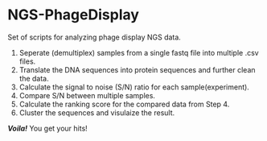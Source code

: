 # NGS-PhageDisplay
Set of scripts for analyzing phage display NGS data.

1. Seperate (demultiplex) samples from a single fastq file into multiple .csv files.
2. Translate the DNA sequences into protein sequences and further clean the data. 
3. Calculate the signal to noise (S/N) ratio for each sample(experiment).
4. Compare S/N between multiple samples.
5. Calculate the ranking score for the compared data from Step 4.
6. Cluster the sequences and visulaize the result.

**_Voila!_** You get your hits!
